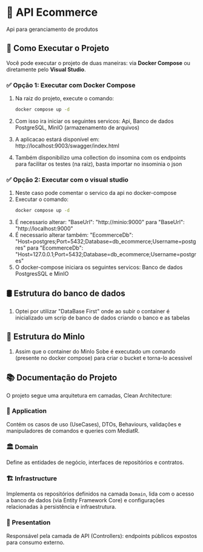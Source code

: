 # 🛒 API Ecommerce
Api para geranciamento de produtos

## 🚀 Como Executar o Projeto
Você pode executar o projeto de duas maneiras: via **Docker Compose** ou diretamente pelo **Visual Studio**.

### ✅ Opção 1: Executar com Docker Compose
1. Na raiz do projeto, execute o comando:

   ```bash
   docker compose up -d
2. Com isso ira iniciar os seguintes servicos: Api, Banco de dados PostgreSQL, MinIO (armazenamento de arquivos)
3. A aplicacao estará disponível em: http://localhost:9003/swagger/index.html
4. Também disponibilizo uma collection do insomina com os endpoints para facilitar os testes (na raiz), basta importar no insominia o json

### ✅ Opção 2: Executar com o visual studio
1. Neste caso pode comentar o servico da api no docker-compose
2. Executar o comando:
      ```bash
      docker compose up -d
3. É necessario alterar: "BaseUrl": "http://minio:9000" para "BaseUrl": "http://localhost:9000"
4. É necessario alterar também: "EcommerceDb": "Host=postgres;Port=5432;Database=db_ecommerce;Username=postgres"
   para "EcommerceDb": "Host=127.0.0.1;Port=5432;Database=db_ecommerce;Username=postgres"
5. O docker-compose iniciara os seguintes servicos: Banco de dados PostgresSQL e MinIO

## 🛢 Estrutura do banco de dados
1. Optei por utilizar "DataBase First" onde ao subir o container é inicializado um scrip de banco de dados criando o banco e as tabelas

## 🔗 Estrutura do MinIo
1. Assim que o container do MinIo Sobe é executado um comando (presente no docker compose) para criar o bucket e torna-lo acessivel

## 📚 Documentação do Projeto

O projeto segue uma arquitetura em camadas, Clean Architecture:

### 🧠 Application
Contém os casos de uso (UseCases), DTOs, Behaviours, validações e manipuladores de comandos e queries com MediatR.

### 🏛 Domain
Define as entidades de negócio, interfaces de repositórios e contratos.

### 🏗 Infrastructure
Implementa os repositórios definidos na camada `Domain`, lida com o acesso a banco de dados (via Entity Framework Core) e configurações relacionadas à persistência e infraestrutura.

### 🎯 Presentation
Responsável pela camada de API (Controllers): endpoints públicos expostos para consumo externo.

